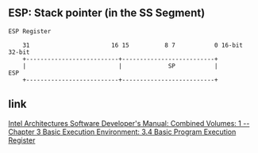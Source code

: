 ESP: Stack pointer (in the SS Segment)
---------------------------------------------------------------------

```
ESP Register

    31                       16 15          8 7           0 16-bit  32-bit
    +--------------------------+--------------------------+
    |                          |             SP           |          ESP
    +--------------------------+--------------------------+
```



## link

  [Intel Architectures Software Developer's Manual: Combined Volumes: 1 -- Chapter 3 Basic Execution Environment: 3.4 Basic Program Execution Register](https://software.intel.com/en-us/articles/intel-sdm)
